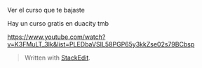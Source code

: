 Ver el curso que te bajaste

Hay un curso gratis en duacity tmb

https://www.youtube.com/watch?v=K3FMuLT_3Ik&list=PLEDbaVSIL58PGP65y3kkZse02s79BCbsp


> Written with [StackEdit](https://stackedit.io/).
<!--stackedit_data:
eyJoaXN0b3J5IjpbMTcwMzc1MjE1NSwxMjUzODI5OTA2XX0=
-->